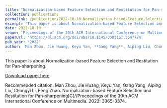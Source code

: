 ```yaml
---
title: "Normalization-based Feature Selection and Restitution for Pan-sharpening"
collection: publications
permalink: /publication/2022-10-10-Normalization-based-Feature-Selection-and-Restitution-for-Pan-sharpening.md
excerpt: 'This paper is about Normalization-based Feature Selection and Restitution for Pan-sharpening.'
date: 2022-10-10
venue: 'Proceedings of the 30th ACM International Conference on Multimedia'
paperurl: 'https://dl.acm.org/doi/abs/10.1145/3503161.3547774'
pub_year: '2022'
author: 'Man Zhou, Jie Huang, Keyu Yan, **Gang Yang**, Aiping Liu, Chongyi Li, Feng Zhao'
---
```

This paper is about Normalization-based Feature Selection and Restitution for Pan-sharpening.

[Download paper here](https://dl.acm.org/doi/abs/10.1145/3503161.3547774)

Recommended citation: Man Zhou, Jie Huang, Keyu Yan, Gang Yang, Aiping Liu, Chongyi Li, Feng Zhao. Normalization-based Feature Selection and Restitution for Pan-sharpening[C]//Proceedings of the 30th ACM International Conference on Multimedia. 2022: 3365-3374.
